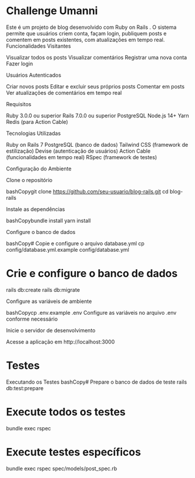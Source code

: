 # Challenge Umanni

Este é um projeto de blog desenvolvido com Ruby on Rails . O sistema permite que usuários criem conta, façam login, publiquem posts e comentem em posts existentes, com atualizações em tempo real.
Funcionalidades
Visitantes

 Visualizar todos os posts
 Visualizar comentários
 Registrar uma nova conta
 Fazer login

Usuários Autenticados

 Criar novos posts
 Editar e excluir seus próprios posts
 Comentar em posts
 Ver atualizações de comentários em tempo real

Requisitos

Ruby 3.0.0 ou superior
Rails 7.0.0 ou superior
PostgreSQL
Node.js 14+
Yarn
Redis (para Action Cable)

Tecnologias Utilizadas

Ruby on Rails 7
PostgreSQL (banco de dados)
Tailwind CSS (framework de estilização)
Devise (autenticação de usuários)
Action Cable (funcionalidades em tempo real)
RSpec (framework de testes)

Configuração do Ambiente

Clone o repositório

bashCopygit clone https://github.com/seu-usuario/blog-rails.git
cd blog-rails

Instale as dependências

bashCopybundle install
yarn install

Configure o banco de dados

bashCopy# Copie e configure o arquivo database.yml
cp config/database.yml.example config/database.yml

# Crie e configure o banco de dados
rails db:create
rails db:migrate

Configure as variáveis de ambiente

bashCopycp .env.example .env
Configure as variáveis no arquivo .env conforme necessário

Inicie o servidor de desenvolvimento


Acesse a aplicação em http://localhost:3000


# Testes
Executando os Testes
bashCopy# Prepare o banco de dados de teste
rails db:test:prepare

# Execute todos os testes
bundle exec rspec

# Execute testes específicos
bundle exec rspec spec/models/post_spec.rb